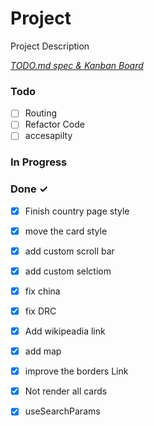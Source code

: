 # Project

Project Description

<em>[TODO.md spec & Kanban Board](https://bit.ly/3fCwKfM)</em>

### Todo

- [ ] Routing  
- [ ] Refactor Code  
- [ ] accesapilty  

### In Progress


### Done ✓

- [x] Finish country page style  
- [x] move the card style  
- [x] add custom scroll bar  
- [x] add custom selctiom  
- [x] fix china  
- [x] fix DRC  
- [x] Add wikipeadia link  
- [x] add map  
- [x] improve the borders Link  
- [x] Not render all cards  
- [x] useSearchParams  

